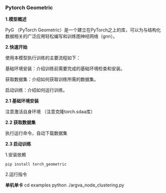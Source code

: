 ### Pytorch Geometric 

**1.模型概述** 

PyG （PyTorch Geometric）是一个建立在PyTorch之上的库，可以为与结构化数据相关的广泛应用轻松编写和训练图神经网络（gnn）。

**2.快速开始**

使用本模型执行训练的主要流程如下：

基础环境安装：介绍训练前需要完成的基础环境检查和安装。

获取数据集：介绍如何获取训练所需的数据集。

启动训练：介绍如何运行训练。

**2.1 基础环境安装**

注意激活自身环境
（注意克隆torch.sdaa库）

**2.2 获取数据集**

执行运行命令，自动下载数据集


**2.3 启动训练**

1.安装依赖

    pip install torch_geometric

2.运行指令

**单机单卡**
  cd examples
  python ./argva_node_clustering.py